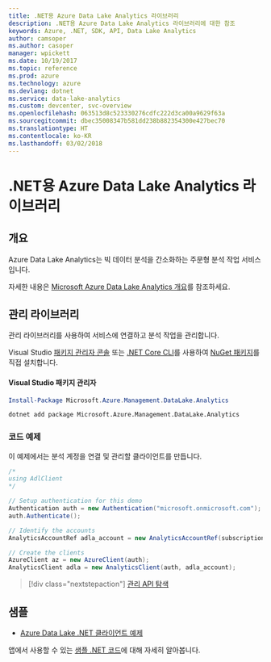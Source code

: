 ```yaml
---
title: .NET용 Azure Data Lake Analytics 라이브러리
description: .NET용 Azure Data Lake Analytics 라이브러리에 대한 참조
keywords: Azure, .NET, SDK, API, Data Lake Analytics
author: camsoper
ms.author: casoper
manager: wpickett
ms.date: 10/19/2017
ms.topic: reference
ms.prod: azure
ms.technology: azure
ms.devlang: dotnet
ms.service: data-lake-analytics
ms.custom: devcenter, svc-overview
ms.openlocfilehash: 063513d8c523330276cdfc222d3ca00a9629f63a
ms.sourcegitcommit: dbec35008347b581dd238b882354300e427bec70
ms.translationtype: HT
ms.contentlocale: ko-KR
ms.lasthandoff: 03/02/2018
---
```

# <a name="azure-data-lake-analytics-libraries-for-net"></a>.NET용 Azure Data Lake Analytics 라이브러리

## <a name="overview"></a>개요

Azure Data Lake Analytics는 빅 데이터 분석을 간소화하는 주문형 분석 작업 서비스입니다.

자세한 내용은 [Microsoft Azure Data Lake Analytics 개요](/azure/data-lake-analytics/data-lake-analytics-overview)를 참조하세요.

## <a name="management-library"></a>관리 라이브러리

관리 라이브러리를 사용하여 서비스에 연결하고 분석 작업을 관리합니다.

Visual Studio [패키지 관리자 콘솔][PackageManager] 또는 [.NET Core CLI][DotNetCLI]를 사용하여 [NuGet 패키지](https://www.nuget.org/packages/Microsoft.Azure.Management.DataLake.Analytics)를 직접 설치합니다.

#### <a name="visual-studio-package-manager"></a>Visual Studio 패키지 관리자

```powershell
Install-Package Microsoft.Azure.Management.DataLake.Analytics
```

```bash
dotnet add package Microsoft.Azure.Management.DataLake.Analytics
```

### <a name="code-example"></a>코드 예제

이 예제에서는 분석 계정을 연결 및 관리할 클라이언트를 만듭니다.

```csharp
/*
using AdlClient 
*/

// Setup authentication for this demo
Authentication auth = new Authentication("microsoft.onmicrosoft.com"); // change this to YOUR tenant
auth.Authenticate();

// Identify the accounts
AnalyticsAccountRef adla_account = new AnalyticsAccountRef(subscriptionId, resourceGroup, userName);

// Create the clients
AzureClient az = new AzureClient(auth);
AnalyticsClient adla = new AnalyticsClient(auth, adla_account);
```

> [!div class="nextstepaction"]
> [관리 API 탐색](/dotnet/api/overview/azure/datalakeanalytics/management)

## <a name="samples"></a>샘플
* [Azure Data Lake .NET 클라이언트 예제](https://azure.microsoft.com/resources/samples/data-lake-dotnet-client/)

앱에서 사용할 수 있는 [샘플 .NET 코드](https://azure.microsoft.com/resources/samples/?platform=dotnet)에 대해 자세히 알아봅니다.

[PackageManager]: https://docs.microsoft.com/nuget/tools/package-manager-console
[DotNetCLI]: https://docs.microsoft.com/dotnet/core/tools/dotnet-add-package
